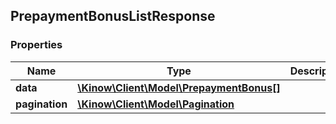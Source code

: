## PrepaymentBonusListResponse

### Properties
Name | Type | Description | Notes
------------ | ------------- | ------------- | -------------
**data** | [**\Kinow\Client\Model\PrepaymentBonus[]**](#PrepaymentBonus) |  | [optional] 
**pagination** | [**\Kinow\Client\Model\Pagination**](#Pagination) |  | [optional] 


